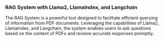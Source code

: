 ### RAG System with Llama2, LlamaIndex, and Langchain


The RAG System is a powerful tool designed to facilitate efficient querying of information from PDF documents. Leveraging the capabilities of Llama2, LlamaIndex, and Langchain, the system enables users to ask questions based on the content of PDFs and receive accurate responses promptly.
